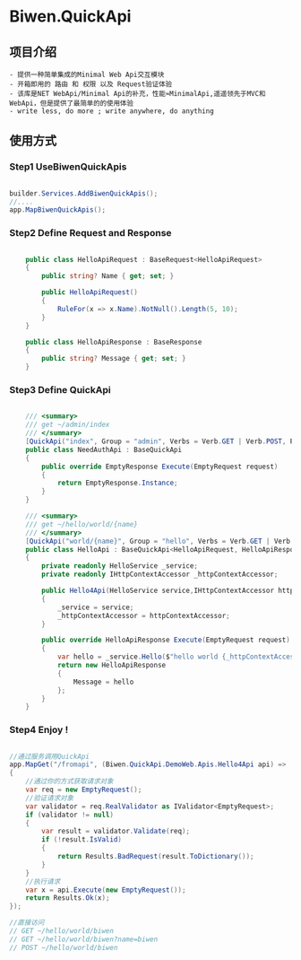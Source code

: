 ﻿# Biwen.QuickApi

## 项目介绍
	- 提供一种简单集成的Minimal Web Api交互模块
    - 开箱即用的 路由 和 权限 以及 Request验证体验
    - 该库是NET WebApi/Minimal Api的补充，性能≈MinimalApi,遥遥领先于MVC和WebApi，但是提供了最简单的的使用体验
    - write less, do more ; write anywhere, do anything
## 使用方式

### Step1 UseBiwenQuickApis

```csharp

builder.Services.AddBiwenQuickApis();
//....
app.MapBiwenQuickApis();


```


### Step2 Define Request and Response

```csharp

    public class HelloApiRequest : BaseRequest<HelloApiRequest>
    {
        public string? Name { get; set; }

        public HelloApiRequest()
        {
            RuleFor(x => x.Name).NotNull().Length(5, 10);
        }
    }

    public class HelloApiResponse : BaseResponse
    {
        public string? Message { get; set; }
    }


```

### Step3 Define QuickApi

```csharp

    /// <summary>
    /// get ~/admin/index
    /// </summary>
    [QuickApi("index", Group = "admin", Verbs = Verb.GET | Verb.POST, Policy = "admin")]
    public class NeedAuthApi : BaseQuickApi
    {
        public override EmptyResponse Execute(EmptyRequest request)
        {
            return EmptyResponse.Instance;
        }
    }

    /// <summary>
    /// get ~/hello/world/{name}
    /// </summary>
    [QuickApi("world/{name}", Group = "hello", Verbs = Verb.GET | Verb.POST)]
    public class HelloApi : BaseQuickApi<HelloApiRequest, HelloApiResponse>
    {
        private readonly HelloService _service;
        private readonly IHttpContextAccessor _httpContextAccessor;

        public Hello4Api(HelloService service,IHttpContextAccessor httpContextAccessor)
        {
            _service = service;
            _httpContextAccessor = httpContextAccessor;
        }

        public override HelloApiResponse Execute(EmptyRequest request)
        {
            var hello = _service.Hello($"hello world {_httpContextAccessor.HttpContext!.Request.Path} !");
            return new HelloApiResponse
            {
                Message = hello
            };
        }
    }

```


### Step4 Enjoy !

```csharp

//通过服务调用QuickApi
app.MapGet("/fromapi", (Biwen.QuickApi.DemoWeb.Apis.Hello4Api api) =>
{
    //通过你的方式获取请求对象
    var req = new EmptyRequest();
    //验证请求对象
    var validator = req.RealValidator as IValidator<EmptyRequest>;
    if (validator != null)
    {
        var result = validator.Validate(req);
        if (!result.IsValid)
        {
            return Results.BadRequest(result.ToDictionary());
        }
    }
    //执行请求
    var x = api.Execute(new EmptyRequest());
    return Results.Ok(x);
});

//直接访问
// GET ~/hello/world/biwen
// GET ~/hello/world/biwen?name=biwen
// POST ~/hello/world/biwen


```
